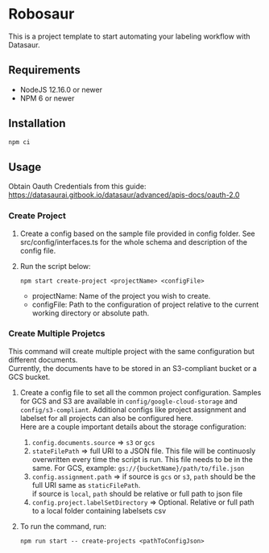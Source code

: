# Robosaur

This is a project template to start automating your labeling workflow with Datasaur.

## Requirements

- NodeJS 12.16.0 or newer
- NPM 6 or newer

## Installation

```bash
npm ci
```

## Usage

Obtain Oauth Credentials from this guide: <https://datasaurai.gitbook.io/datasaur/advanced/apis-docs/oauth-2.0>

### Create Project

1. Create a config based on the sample file provided in config folder.
   See src/config/interfaces.ts for the whole schema and description of the config file.
2. Run the script below:

   ```console
   npm start create-project <projectName> <configFile>
   ```

   - projectName: Name of the project you wish to create.
   - configFile: Path to the configuration of project relative to the current working directory or absolute path.

### Create Multiple Projetcs

This command will create multiple project with the same configuration but different documents.  
Currently, the documents have to be stored in an S3-compliant bucket or a GCS bucket.

1. Create a config file to set all the common project configuration. Samples for GCS and S3 are available in `config/google-cloud-storage` and `config/s3-compliant`.
   Additional configs like project assignment and labelset for all projects can also be configured here.  
   Here are a couple important details about the storage configuration:
   1. `config.documents.source` => `s3` or `gcs`
   2. `stateFilePath` => full URI to a JSON file. This file will be continuosly overwritten every time the script is run. This file needs to be in the same. For GCS, example: `gs://{bucketName}/path/to/file.json`
   3. `config.assignment.path` => if source is `gcs` or `s3`, `path` should be the full URI same as `staticFilePath`.  
      if source is `local`, `path` should be relative or full path to json file
   4. `config.project.labelSetDirectory` => Optional. Relative or full path to a local folder containing labelsets csv
2. To run the command, run:

   ```console
   npm run start -- create-projects <pathToConfigJson>
   ```
